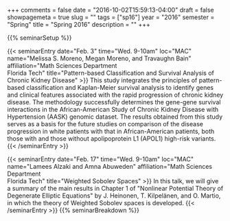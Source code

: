 +++
comments = false
date = "2016-10-02T15:59:13-04:00"
draft = false
showpagemeta = true
slug = ""
tags = ["sp16"]
year = "2016"
semester = "Spring"
title = "Spring 2016"
description = ""
+++

{{% seminarSetup %}}

{{< seminarEntry date="Feb. 3" time="Wed. 9-10am" loc="MAC" name="Melissa S. Moreno, Megan Moreno, and Travaughn Bain" affiliation="Math Sciences Department<br /> Florida Tech" title="Pattern-based Classification and Survival Analysis of Chronic Kidney Disease" >}}
This study integrates the principles of pattern-based classification and Kaplan-Meier survival analysis to identify genes and clinical features associated with the rapid progression of chronic kidney disease. The methodology successfully determines the gene-gene survival interactions in the African-American Study of Chronic Kidney Disease with Hypertension (AASK) genomic dataset. The results obtained from this study serves as a basis for the future studies on comparison of the disease progression in white patients with that in African-American patients, both those with and those without apolipoprotein L1 (APOL1) high-risk variants.
{{< /seminarEntry >}}

{{< seminarEntry date="Feb. 17" time="Wed. 9-10am" loc="MAC" name="Lamees Alzaki and Amna Abuweden" affiliation="Math Sciences Department<br /> Florida Tech" title="Weighted Sobolev Spaces" >}}
In this talk, we will give a summary of the main results in Chapter 1 of "Nonlinear Potential Theory of Degenerate Elliptic Equations" by J. Heinonen, T. Kilpelänen, and O. Martio, in which the theory of Weighted Sobolev spaces is developed.
{{< /seminarEntry >}}
{{% seminarBreakdown %}}
